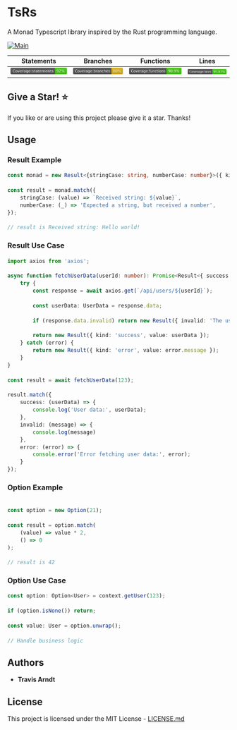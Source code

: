 # TsRs
A Monad Typescript library inspired by the Rust programming language.

<!-- Tests: ![Jest Tests](https://img.shields.io/static/v1?label=tests&message=unknown&color=lightgrey)
[![Coverage Status](https://coveralls.io/repos/github/tmarndt1/TsRs/badge.svg?branch=main)](https://coveralls.io/github/tmarndt1/TsRs?branch=main) -->

[![Main](https://github.com/Tmarndt1/TsRs/actions/workflows/main.yml/badge.svg?branch=main)](https://github.com/Tmarndt1/TsRs/actions/workflows/main.yml)

| Statements | Branches | Functions | Lines |
| -----------|----------|-----------|-------|
| ![Statements](./coverage/badge-statements.svg) | ![Branches](./coverage/badge-branches.svg) | ![Functions](./coverage/badge-functions.svg) | ![Lines](./coverage/badge-lines.svg)

## Give a Star! :star:

If you like or are using this project please give it a star. Thanks!

## Usage
### Result Example
```typescript
const monad = new Result<{stringCase: string, numberCase: number}>({ kind: "stringCase", value: "Hello world!"});
	
const result = monad.match({
    stringCase: (value) => `Received string: ${value}`,
    numberCase: (_) => 'Expected a string, but received a number',
});

// result is Received string: Hello world!
```

### Result Use Case
```typescript
import axios from 'axios';

async function fetchUserData(userId: number): Promise<Result<{ success: UserData, invalid: string, error: string }>> {
    try {
        const response = await axios.get(`/api/users/${userId}`);

        const userData: UserData = response.data;
        
        if (response.data.invalid) return new Result({ invalid: 'The user is invalid' });

        return new Result({ kind: 'success', value: userData });
    } catch (error) {
        return new Result({ kind: 'error', value: error.message });
    }
}

const result = await fetchUserData(123);

result.match({
    success: (userData) => {
        console.log('User data:', userData);
    },
    invalid: (message) => {
        console.log(message)
    },
    error: (error) => {
        console.error('Error fetching user data:', error);
    }
});
```

### Option Example
```typescript

const option = new Option(21);

const result = option.match(
    (value) => value * 2,
    () => 0
);

// result is 42
```

### Option Use Case
```typescript
const option: Option<User> = context.getUser(123);

if (option.isNone()) return;

const value: User = option.unwrap();

// Handle business logic
```

## Authors

- **Travis Arndt**

## License

This project is licensed under the MIT License - [LICENSE.md](LICENSE)
